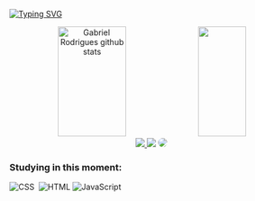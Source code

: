 [![Typing SVG](https://readme-typing-svg.herokuapp.com/?color=EC4747&size=35&center=true&vCenter=true&width=1000&lines=Hi,+My+name+is+Gabriel+Rodrigues;I'm+18+years+old;I'm+graduating+software+engineering)](https://git.io/typing-svg)

<div align="center">  
  <img width="49%" height="195px" src="https://github-readme-stats.vercel.app/api?username=RodriguesGabrielS&show_icons=true&count_private=true&hide_border=true&title_color=EC4747&icon_color=EC4747&text_color=c9d1d9&bg_color=0d1117" alt="Gabriel Rodrigues github stats" /> 
  <img width="41%" height="195px" src="https://github-readme-stats.vercel.app/api/top-langs/?username=RodriguesGabrielS&layout=compact&hide_border=true&title_color=EC4747&text_color=EC4747&bg_color=0d1117" />
</div>

<div align="center"> 
<a href="https://www.instagram.com/guesgabriel_/" target="_blank"><img src="https://img.shields.io/badge/-Instagram-%23E4405F?style=for-the-badge&logo=instagram&logoColor=white"</a>
<a href = "mailto:rodriguesgasoares@gmail.com"> <img src="https://img.shields.io/badge/-Gmail-%23333?style=for-the-badge&logo=gmail&logoColor=white" target="_blank"></a>
<a href="https://www.linkedin.com/in/gabriel-rodrigues-137608212/" target="_blank"><img src="https://img.shields.io/badge/-LinkedIn-%230077B5?style=for-the-badge&logo=linkedin&logoColor=white" style="border-radius: 30px" target="_blank"></a> 
</div>

### Studying in this moment:
![CSS](https://img.shields.io/badge/-CSS-0D1117?style=for-the-badge&logo=CSS3&logoColor=1572B6&labelColor=0D1117)&nbsp;
![HTML](https://img.shields.io/badge/HTML5-0D1117?style=for-the-badge&logo=html5&logoColor=E34F26)
![JavaScript](https://img.shields.io/badge/-JavaScript-0D1117?style=for-the-badge&logo=javascript&labelColor=0D1117)&nbsp;
